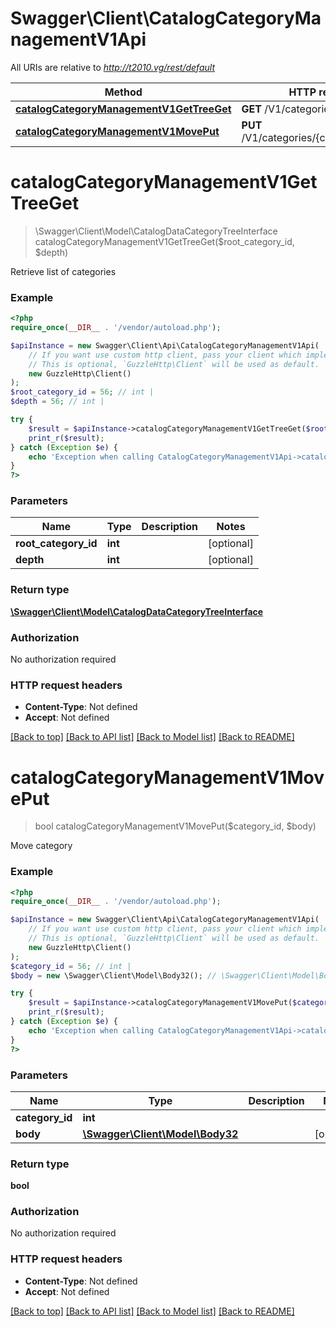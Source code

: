 # Swagger\Client\CatalogCategoryManagementV1Api

All URIs are relative to *http://t2010.vg/rest/default*

Method | HTTP request | Description
------------- | ------------- | -------------
[**catalogCategoryManagementV1GetTreeGet**](CatalogCategoryManagementV1Api.md#catalogCategoryManagementV1GetTreeGet) | **GET** /V1/categories | 
[**catalogCategoryManagementV1MovePut**](CatalogCategoryManagementV1Api.md#catalogCategoryManagementV1MovePut) | **PUT** /V1/categories/{categoryId}/move | 


# **catalogCategoryManagementV1GetTreeGet**
> \Swagger\Client\Model\CatalogDataCategoryTreeInterface catalogCategoryManagementV1GetTreeGet($root_category_id, $depth)



Retrieve list of categories

### Example
```php
<?php
require_once(__DIR__ . '/vendor/autoload.php');

$apiInstance = new Swagger\Client\Api\CatalogCategoryManagementV1Api(
    // If you want use custom http client, pass your client which implements `GuzzleHttp\ClientInterface`.
    // This is optional, `GuzzleHttp\Client` will be used as default.
    new GuzzleHttp\Client()
);
$root_category_id = 56; // int | 
$depth = 56; // int | 

try {
    $result = $apiInstance->catalogCategoryManagementV1GetTreeGet($root_category_id, $depth);
    print_r($result);
} catch (Exception $e) {
    echo 'Exception when calling CatalogCategoryManagementV1Api->catalogCategoryManagementV1GetTreeGet: ', $e->getMessage(), PHP_EOL;
}
?>
```

### Parameters

Name | Type | Description  | Notes
------------- | ------------- | ------------- | -------------
 **root_category_id** | **int**|  | [optional]
 **depth** | **int**|  | [optional]

### Return type

[**\Swagger\Client\Model\CatalogDataCategoryTreeInterface**](../Model/CatalogDataCategoryTreeInterface.md)

### Authorization

No authorization required

### HTTP request headers

 - **Content-Type**: Not defined
 - **Accept**: Not defined

[[Back to top]](#) [[Back to API list]](../../README.md#documentation-for-api-endpoints) [[Back to Model list]](../../README.md#documentation-for-models) [[Back to README]](../../README.md)

# **catalogCategoryManagementV1MovePut**
> bool catalogCategoryManagementV1MovePut($category_id, $body)



Move category

### Example
```php
<?php
require_once(__DIR__ . '/vendor/autoload.php');

$apiInstance = new Swagger\Client\Api\CatalogCategoryManagementV1Api(
    // If you want use custom http client, pass your client which implements `GuzzleHttp\ClientInterface`.
    // This is optional, `GuzzleHttp\Client` will be used as default.
    new GuzzleHttp\Client()
);
$category_id = 56; // int | 
$body = new \Swagger\Client\Model\Body32(); // \Swagger\Client\Model\Body32 | 

try {
    $result = $apiInstance->catalogCategoryManagementV1MovePut($category_id, $body);
    print_r($result);
} catch (Exception $e) {
    echo 'Exception when calling CatalogCategoryManagementV1Api->catalogCategoryManagementV1MovePut: ', $e->getMessage(), PHP_EOL;
}
?>
```

### Parameters

Name | Type | Description  | Notes
------------- | ------------- | ------------- | -------------
 **category_id** | **int**|  |
 **body** | [**\Swagger\Client\Model\Body32**](../Model/Body32.md)|  | [optional]

### Return type

**bool**

### Authorization

No authorization required

### HTTP request headers

 - **Content-Type**: Not defined
 - **Accept**: Not defined

[[Back to top]](#) [[Back to API list]](../../README.md#documentation-for-api-endpoints) [[Back to Model list]](../../README.md#documentation-for-models) [[Back to README]](../../README.md)

